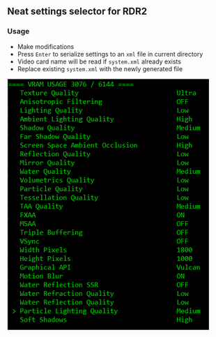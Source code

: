 ## Neat settings selector for RDR2

### Usage
- Make modifications
- Press `Enter` to serialize settings to an `xml` file in current directory
- Video card name will be read if `system.xml` already exists
- Replace existing `system.xml` with the newly generated file

![UI](img/settings.png)
